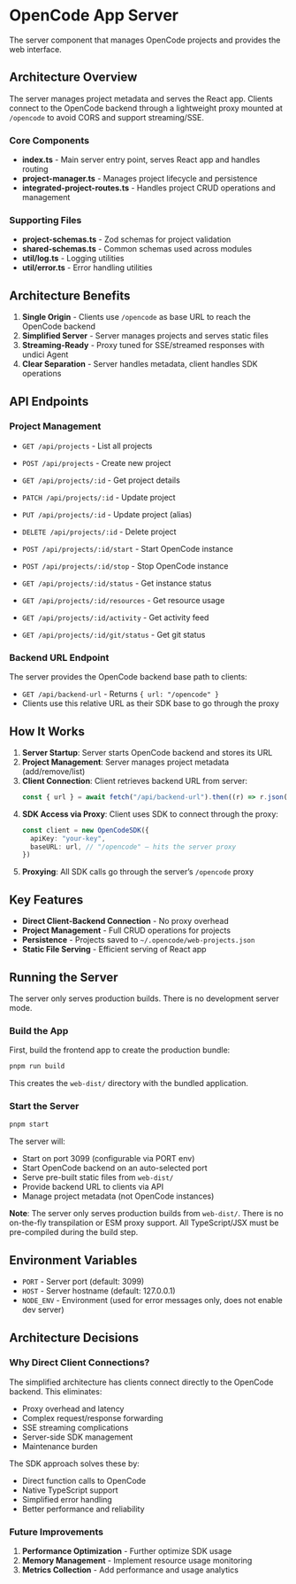# OpenCode App Server

The server component that manages OpenCode projects and provides the web interface.

## Architecture Overview

The server manages project metadata and serves the React app. Clients connect to the OpenCode backend through a lightweight proxy mounted at `/opencode` to avoid CORS and support streaming/SSE.

### Core Components

- **index.ts** - Main server entry point, serves React app and handles routing
- **project-manager.ts** - Manages project lifecycle and persistence
- **integrated-project-routes.ts** - Handles project CRUD operations and management

### Supporting Files

- **project-schemas.ts** - Zod schemas for project validation
- **shared-schemas.ts** - Common schemas used across modules
- **util/log.ts** - Logging utilities
- **util/error.ts** - Error handling utilities

## Architecture Benefits

1. **Single Origin** - Clients use `/opencode` as base URL to reach the OpenCode backend
2. **Simplified Server** - Server manages projects and serves static files
3. **Streaming-Ready** - Proxy tuned for SSE/streamed responses with undici Agent
4. **Clear Separation** - Server handles metadata, client handles SDK operations

## API Endpoints

### Project Management

- `GET /api/projects` - List all projects
- `POST /api/projects` - Create new project
- `GET /api/projects/:id` - Get project details
- `PATCH /api/projects/:id` - Update project
- `PUT /api/projects/:id` - Update project (alias)
- `DELETE /api/projects/:id` - Delete project
- `POST /api/projects/:id/start` - Start OpenCode instance
- `POST /api/projects/:id/stop` - Stop OpenCode instance
- `GET /api/projects/:id/status` - Get instance status
- `GET /api/projects/:id/resources` - Get resource usage
- `GET /api/projects/:id/activity` - Get activity feed

- `GET /api/projects/:id/git/status` - Get git status

### Backend URL Endpoint

The server provides the OpenCode backend base path to clients:

- `GET /api/backend-url` - Returns `{ url: "/opencode" }`
- Clients use this relative URL as their SDK base to go through the proxy

## How It Works

1. **Server Startup**: Server starts OpenCode backend and stores its URL
2. **Project Management**: Server manages project metadata (add/remove/list)
3. **Client Connection**: Client retrieves backend URL from server:
   ```typescript
   const { url } = await fetch("/api/backend-url").then((r) => r.json())
   ```
4. **SDK Access via Proxy**: Client uses SDK to connect through the proxy:
   ```typescript
   const client = new OpenCodeSDK({
     apiKey: "your-key",
     baseURL: url, // "/opencode" – hits the server proxy
   })
   ```
5. **Proxying**: All SDK calls go through the server’s `/opencode` proxy

## Key Features

- **Direct Client-Backend Connection** - No proxy overhead
- **Project Management** - Full CRUD operations for projects
- **Persistence** - Projects saved to `~/.opencode/web-projects.json`
- **Static File Serving** - Efficient serving of React app

## Running the Server

The server only serves production builds. There is no development server mode.

### Build the App

First, build the frontend app to create the production bundle:

```bash
pnpm run build
```

This creates the `web-dist/` directory with the bundled application.

### Start the Server

```bash
pnpm start
```

The server will:

- Start on port 3099 (configurable via PORT env)
- Start OpenCode backend on an auto-selected port
- Serve pre-built static files from `web-dist/`
- Provide backend URL to clients via API
- Manage project metadata (not OpenCode instances)

**Note**: The server only serves production builds from `web-dist/`. There is no on-the-fly transpilation or ESM proxy support. All TypeScript/JSX must be pre-compiled during the build step.

## Environment Variables

- `PORT` - Server port (default: 3099)
- `HOST` - Server hostname (default: 127.0.0.1)
- `NODE_ENV` - Environment (used for error messages only, does not enable dev server)

## Architecture Decisions

### Why Direct Client Connections?

The simplified architecture has clients connect directly to the OpenCode backend. This eliminates:

- Proxy overhead and latency
- Complex request/response forwarding
- SSE streaming complications
- Server-side SDK management
- Maintenance burden

The SDK approach solves these by:

- Direct function calls to OpenCode
- Native TypeScript support
- Simplified error handling
- Better performance and reliability

### Future Improvements

1. **Performance Optimization** - Further optimize SDK usage
2. **Memory Management** - Implement resource usage monitoring
3. **Metrics Collection** - Add performance and usage analytics
